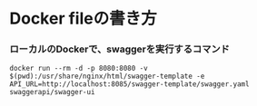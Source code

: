 # Docker fileの書き方

### ローカルのDockerで、swaggerを実行するコマンド
```
docker run --rm -d -p 8080:8080 -v $(pwd):/usr/share/nginx/html/swagger-template -e API_URL=http://localhost:8085/swagger-template/swagger.yaml swaggerapi/swagger-ui
```
